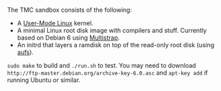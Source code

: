 
The TMC sandbox consists of the following:

- A [User-Mode Linux](http://user-mode-linux.sourceforge.net/) kernel.
- A minimal Linux root disk image with compilers and stuff. Currently based on Debian 6 using [Multistrap](http://wiki.debian.org/Multistrap).
- An initrd that layers a ramdisk on top of the read-only root disk (using [aufs](http://aufs.sourceforge.net/)).

`sudo make` to build and `./run.sh` to test.
You may need to download `http://ftp-master.debian.org/archive-key-6.0.asc` and `apt-key add` if running Ubuntu or similar.

